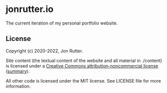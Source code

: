 # jonrutter.io

The current iteration of my personal portfolio website.

## License

Copyright (c) 2020-2022, Jon Rutter.

Site content (the textual content of the website and all material in ./content) is licensed under a [Creative Commons attribution-noncommercial license](https://creativecommons.org/licenses/by-nc/3.0/legalcode) ([summary](https://creativecommons.org/licenses/by-nc/3.0/)).

All other code is licensed under the MIT license. See LICENSE file for more information.
